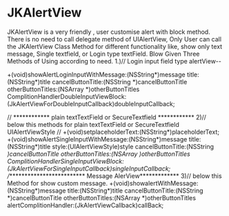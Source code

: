 # JKAlertView
JKAlertView is a very friendly , user customise  alert with block method. 
There is no need to call delegate method of UIAlertView, Only User can call the JKAlertView Class Method for different functionality like, show only text message, Single textfield, or Login type textField.
Blow Given Three Methods of Using according to need.
1.)// Login input field type alertView--

+(void)showAlertLoginInputWithMessage:(NSString*)message title:(NSString*)title  cancelButtonTitle:(NSString *)cancelButtonTitle otherButtonTitles:(NSArray *)otherButtonTitles ComplitionHandlerDoubleInputViewBlock:(JkAlertViewForDoubleInputCallback)doubleInputCallback;


// ************ plain textTextField or SecureTextfield ************
2)// below this methods for plain textTextField or SecureTextfield UIAlertViewStyle 
// 
+(void)setplaceholderText:(NSString*)placeholderText;
+(void)showAlertSingleInputWithMessage:(NSString*)message title:(NSString*)title  style:(UIAlertViewStyle)style cancelButtonTitle:(NSString *)cancelButtonTitle otherButtonTitles:(NSArray *)otherButtonTitles ComplitionHandlerSingleInputViewBlock:(JkAlertViewForSingleInputCallback)singleInputCallback;
/*************************** Message AlerView*************
3)// below  this Method for show custom message.
+(void)showalertWithMessage:(NSString*)message title:(NSString*)title cancelButtonTitle:(NSString *)cancelButtonTitle otherButtonTitles:(NSArray *)otherButtonTitles alertComplitionHandler:(JkAlertViewCallback)callBack;

